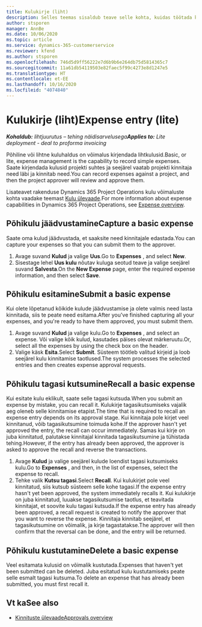```yaml
---
title: Kulukirje (liht)
description: Selles teemas sisaldub teave selle kohta, kuidas töötada kulukirjega lihtjuurutuses.
author: stsporen
manager: AnnBe
ms.date: 10/06/2020
ms.topic: article
ms.service: dynamics-365-customerservice
ms.reviewer: kfend
ms.author: stsporen
ms.openlocfilehash: 746d5d9ff56222e7d6b9b6e264db75d5814365c7
ms.sourcegitcommit: 11a61db54119503e82faec5f99c4273e8d1247e5
ms.translationtype: HT
ms.contentlocale: et-EE
ms.lasthandoff: 10/16/2020
ms.locfileid: "4074840"
---
```

# <a name="expense-entry-lite"></a><span data-ttu-id="e998d-103">Kulukirje (liht)</span><span class="sxs-lookup"><span data-stu-id="e998d-103">Expense entry (lite)</span></span>

<span data-ttu-id="e998d-104">_**Kohaldub:** lihtjuurutus – tehing näidisarvelusega_</span><span class="sxs-lookup"><span data-stu-id="e998d-104">_**Applies to:** Lite deployment - deal to proforma invoicing_</span></span>

<span data-ttu-id="e998d-105">Põhiline või lihtne kuluhaldus on võimalus kirjendada lihtkulusid.</span><span class="sxs-lookup"><span data-stu-id="e998d-105">Basic, or lite, expense management is the capability to record simple expenses.</span></span> <span data-ttu-id="e998d-106">Saate kirjendada kulusid projekti suhtes ja seejärel vaatab projekti kinnitaja need läbi ja kinnitab need.</span><span class="sxs-lookup"><span data-stu-id="e998d-106">You can record expenses against a project, and then the project approver will review and approve them.</span></span>

<span data-ttu-id="e998d-107">Lisateavet rakenduse Dynamics 365 Project Operations kulu võimaluste kohta vaadake teemast [Kulu ülevaade](expense-overview.md).</span><span class="sxs-lookup"><span data-stu-id="e998d-107">For more information about expense capabilities in Dynamics 365 Project Operations, see [Expense overview](expense-overview.md).</span></span>

## <a name="capture-a-basic-expense"></a><span data-ttu-id="e998d-108">Põhikulu jäädvustamine</span><span class="sxs-lookup"><span data-stu-id="e998d-108">Capture a basic expense</span></span>

<span data-ttu-id="e998d-109">Saate oma kulud jäädvustada, et saaksite need kinnitajale edastada.</span><span class="sxs-lookup"><span data-stu-id="e998d-109">You can capture your expenses so that you can submit them to the approver.</span></span>

1. <span data-ttu-id="e998d-110">Avage suvand **Kulud** ja valige **Uus**.</span><span class="sxs-lookup"><span data-stu-id="e998d-110">Go to **Expenses** , and select **New**.</span></span>
2. <span data-ttu-id="e998d-111">Sisestage lehel **Uus kulu** nõutav kuluga seotud teave ja valige seejärel suvand **Salvesta**.</span><span class="sxs-lookup"><span data-stu-id="e998d-111">On the **New Expense** page, enter the required expense information, and then select **Save**.</span></span>

## <a name="submit-a-basic-expense"></a><span data-ttu-id="e998d-112">Põhikulu esitamine</span><span class="sxs-lookup"><span data-stu-id="e998d-112">Submit a basic expense</span></span>

<span data-ttu-id="e998d-113">Kui olete lõpetanud kõikide kulude jäädvustamise ja olete valmis need lasta kinnitada, siis te peate need esitama.</span><span class="sxs-lookup"><span data-stu-id="e998d-113">After you've finished capturing all your expenses, and you're ready to have them approved, you must submit them.</span></span>

1. <span data-ttu-id="e998d-114">Avage suvand **Kulud** ja valige kulu.</span><span class="sxs-lookup"><span data-stu-id="e998d-114">Go to **Expenses** , and select an expense.</span></span> <span data-ttu-id="e998d-115">Või valige kõik kulud, kasutades päises olevat märkeruutu.</span><span class="sxs-lookup"><span data-stu-id="e998d-115">Or, select all the expenses by using the check box on the header.</span></span>
2. <span data-ttu-id="e998d-116">Valige käsk **Esita**.</span><span class="sxs-lookup"><span data-stu-id="e998d-116">Select **Submit**.</span></span> <span data-ttu-id="e998d-117">Süsteem töötleb valitud kirjeid ja loob seejärel kulu kinnitamise taotlused.</span><span class="sxs-lookup"><span data-stu-id="e998d-117">The system processes the selected entries and then creates expense approval requests.</span></span>

## <a name="recall-a-basic-expense"></a><span data-ttu-id="e998d-118">Põhikulu tagasi kutsumine</span><span class="sxs-lookup"><span data-stu-id="e998d-118">Recall a basic expense</span></span>

<span data-ttu-id="e998d-119">Kui esitate kulu eklikult, saate selle tagasi kutsuda.</span><span class="sxs-lookup"><span data-stu-id="e998d-119">When you submit an expense by mistake, you can recall it.</span></span> <span data-ttu-id="e998d-120">Kulukirje tagasikutsumiseks vajalik aeg oleneb selle kinnitamise etapist.</span><span class="sxs-lookup"><span data-stu-id="e998d-120">The time that is required to recall an expense entry depends on its approval stage.</span></span>  <span data-ttu-id="e998d-121">Kui kinnitaja pole kirjet veel kinnitanud, võib tagasikutsumine toimuda kohe.</span><span class="sxs-lookup"><span data-stu-id="e998d-121">If the approver hasn't yet approved the entry, the recall can occur immediately.</span></span> <span data-ttu-id="e998d-122">Samas kui kirje on juba kinnitatud, palutakse kinnitajal kinnitada tagasikutsumine ja tühistada tehing.</span><span class="sxs-lookup"><span data-stu-id="e998d-122">However, if the entry has already been approved, the approver is asked to approve the recall and reverse the transactions.</span></span>

1. <span data-ttu-id="e998d-123">Avage **Kulud** ja valige seejärel kulude loendist tagasi kutsumiseks kulu.</span><span class="sxs-lookup"><span data-stu-id="e998d-123">Go to **Expenses** , and then, in the list of expenses, select the expense to recall.</span></span>
2. <span data-ttu-id="e998d-124">Tehke valik **Kutsu tagasi**.</span><span class="sxs-lookup"><span data-stu-id="e998d-124">Select **Recall**.</span></span> <span data-ttu-id="e998d-125">Kui kulukirjet pole veel kinnitatud, siis kutsub süsteem selle kohe tagasi.</span><span class="sxs-lookup"><span data-stu-id="e998d-125">If the expense entry hasn't yet been approved, the system immediately recalls it.</span></span> <span data-ttu-id="e998d-126">Kui kulukirje on juba kinnitatud, luuakse tagasikutsumise taotlus, et teavitada kinnitajat, et soovite kulu tagasi kutsuda.</span><span class="sxs-lookup"><span data-stu-id="e998d-126">If the expense entry has already been approved, a recall request is created to notify the approver that you want to reverse the expense.</span></span> <span data-ttu-id="e998d-127">Kinnitaja kinnitab seejärel, et tagasikutsumine on võimalik, ja kirje tagastatakse.</span><span class="sxs-lookup"><span data-stu-id="e998d-127">The approver will then confirm that the reversal can be done, and the entry will be returned.</span></span>

## <a name="delete-a-basic-expense"></a><span data-ttu-id="e998d-128">Põhikulu kustutamine</span><span class="sxs-lookup"><span data-stu-id="e998d-128">Delete a basic expense</span></span>

<span data-ttu-id="e998d-129">Veel esitamata kulusid on võimalik kustutada.</span><span class="sxs-lookup"><span data-stu-id="e998d-129">Expenses that haven't yet been submitted can be deleted.</span></span> <span data-ttu-id="e998d-130">Juba esitatud kulu kustutamiseks peate selle esmalt tagasi kutsuma.</span><span class="sxs-lookup"><span data-stu-id="e998d-130">To delete an expense that has already been submitted, you must first recall it.</span></span>

## <a name="see-also"></a><span data-ttu-id="e998d-131">Vt ka</span><span class="sxs-lookup"><span data-stu-id="e998d-131">See also</span></span>

- [<span data-ttu-id="e998d-132">Kinnituste ülevaade</span><span class="sxs-lookup"><span data-stu-id="e998d-132">Approvals overview</span></span>](../approvals/approvals-overview.md)
